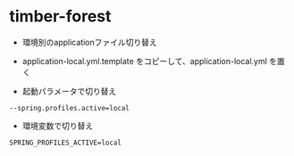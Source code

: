 # timber-forest

- 環境別のapplicationファイル切り替え

- application-local.yml.template をコピーして、application-local.yml を置く

- 起動パラメータで切り替え

```
--spring.profiles.active=local
```

- 環境変数で切り替え

```
SPRING_PROFILES_ACTIVE=local
```
